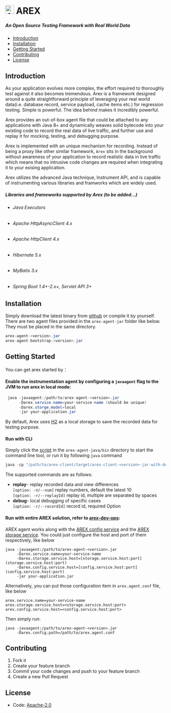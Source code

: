 # <img src="https://avatars.githubusercontent.com/u/103105168?s=200&v=4" alt="Arex Icon" width="27" height=""> AREX

##### An Open Source Testing Framework with Real World Data

* [Introduction](#Introduction)
* [Installation](#Installation)
* [Getting Started](#Getting-Started)
* [Contributing](#contributing)
* [License](#license)

## Introduction

As your application evolves more complex, the effort required to thoroughly test against it also becomes tremendous. Arex is a framework designed around a quite straightforward principle of leveraging your real world data(i.e. database record, service payload, cache items etc.) for regression testing. Simple is powerful. The idea behind makes it incredibly powerful.

Arex provides an out-of-box agent file that could be attached to any applications with Java 8+ and dynamically weaves solid  bytecode into your existing code to record the real data of live traffic, and further use and replay it for mocking, testing, and debugging purpose.

Arex is implemented with an unique mechanism for recording. Instead of being a proxy like other similar framework, `Arex` sits in the background without awareness of your application to record realistic data in live traffic which means that no intrusive code changes are required when integrating it to your exising application.

Arex utilizes the advanced Java technique, Instrument API, and is capable of instrumenting various libraries and framworks which are widely used.

##### Libraries and frameworks supported by Arex (to be added...) #####

- ###### Java Executors ######

- ###### Apache HttpAsyncClient 4.x ######

- ###### Apache HttpClient 4.x ######

- ###### Hibernate 5.x ######

- ###### MyBatis 3.x ######

- ###### Spring Boot 1.4+-2.x+, Servlet API 3+ ######



## Installation

Simply download the latest binary from [github]( https://github.com/arextest/releases) or compile it by yourself.\
There are two agent files provided in the `arex-agent-jar` folder like below. They must be placed in the same directory.

```java
arex-agent-<version>.jar
arex-agent-bootstrap-<version>.jar
```

## Getting Started

You can get arex started by：

#### Enable the instrumentation agent by configuring a `javaagent` flag to the JVM to run arex in local mode:

```java
 java -javaagent:/path/to/arex-agent-<version>.jar
      -Darex.service.name=your-service-name (should be unique)
      -Darex.storge.model=local
      -jar your-application.jar
```

By default, Arex uses [H2](https://www.h2database.com) as a local storage to save the recorded data for testing purpose.

#### Run with CLI

Simply click the [script]("http://www.google.com") in the `arex-agent-java/bin` directory to start the command line tool, or run it by following `java` command

 ```java
java -cp "/path/to/arex-client/target/arex-client-<version>-jar-with-dependencies.jar" io.arex.cli.ArexCli
 ```
The supported commands are as follows:
- **replay**- replay recorded data and view differences  
  `[option: -n/--num]` replay numbers, default the latest 10 \
  `[option: -r/--replayId]` replay id, multiple are separated by spaces
- **debug**- local debugging of specific cases  
  `[option: -r/--recordId]` record id, required Option

#### Run with entire AREX solution, refer to [arex-dev-ops](https://github.com/arextest/dev-ops/wiki):

AREX agent works along with the [AREX config service](https://github.com/arextest/arex-config) and the [AREX storage service](https://github.com/arextest/arex-storage).
You could just configure the host and port of them respectively, like below

 ```
java -javaagent:/path/to/arex-agent-<version>.jar
      -Darex.service.name=your-service-name
      -Darex.storage.service.host=[storage.service.host:port](storage.service.host:port) 
      -Darex.config.service.host=[config.service.host:port](config.service.host:port)
      -jar your-application.jar
 ```

Alternatively, you can put those configuration item in `arex.agent.conf` file, like below

```
arex.service.name=your-service-name  
arex.storage.service.host=<storage.service.host:port> 
arex.config.service.host=<config.service.host:port> 
```

Then simply run:

 ```
java -javaagent:/path/to/arex-agent-<version>.jar
      -Darex.config.path=/path/to/arex.agent.conf
 ```



## Contributing

1. Fork it
2. Create your feature branch
3. Commit your code changes and push to your feature branch
4. Create a new Pull Request



## License
- Code: [Apache-2.0](https://github.com/arextest/arex-agent-java/blob/LICENSE)
